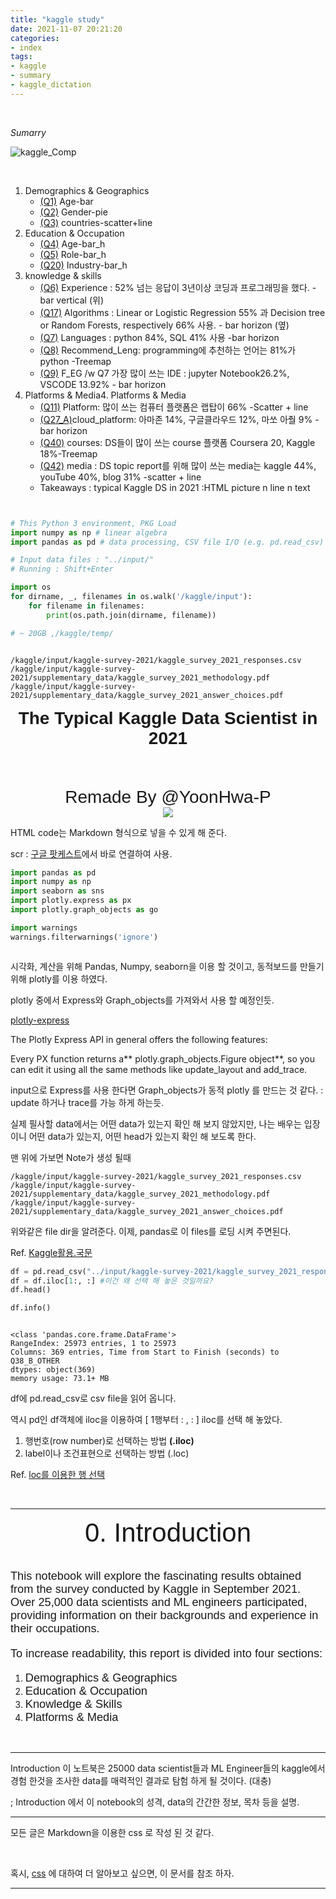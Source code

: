 ```yaml
---
title: "kaggle study"
date: 2021-11-07 20:21:20
categories:
- index
tags:
- kaggle
- summary
- kaggle_dictation
---
```


<br>

<a style="font 200%;"> *Sumarry*  </a>

![kaggle_Comp](/imeges/kaggle.png)



<br>

1. Demographics & Geographics
    - [(Q1)]() Age-bar
    - [(Q2)](https://yoonhwa-p.github.io/2021/11/09/Kgg_plotly_pie/) Gender-pie
    - [(Q3)]() countries-scatter+line
2. Education & Occupation
    - [(Q4)]() Age-bar_h
    - [(Q5)]() Role-bar_h
    - [(Q20)]() Industry-bar_h
3. knowledge & skills
    - [(Q6)](https://yoonhwa-p.github.io/2021/11/08/Kgg_plotly_bar/) Experience : 52% 넘는 응답이 3년이상 코딩과 프로그래밍을 했다. -bar vertical (위)
    - [(Q17)](https://yoonhwa-p.github.io/2021/11/09/Kgg_plotly_Horizontal/) Algorithms : Linear or Logistic Regression 55% 과 Decision tree or Random Forests, respectively 66% 사용. - bar  horizon (옆)
    - [(Q7)](https://yoonhwa-p.github.io/2021/11/09/Kgg_plotly_Bar_H(3)/) Languages : python 84%, SQL 41% 사용 -bar horizon
    - [(Q8)](https://yoonhwa-p.github.io/2021/11/08/Kgg_plotly_treemap/) Recommend_Leng: programming에 추천하는 언어는 81%가 python -Treemap
    - [(Q9)](https://yoonhwa-p.github.io/2021/11/09/Kgg_plotly_HZB(2)/) F_EG /w Q7 가장 많이 쓰는 IDE : jupyter Notebook26.2%, VSCODE 13.92% - bar horizon
4. Platforms & Media4. Platforms & Media
    - [(Q11)](https://yoonhwa-p.github.io/2021/11/09/Kgg_plotly_ScatterLine/) Platform: 많이 쓰는 컴퓨터 플랫폼은 랩탑이 66% -Scatter + line
    - [(Q27_A)]()cloud_platform: 아마존 14%, 구글클라우드 12%, 마쏘 아줠 9%  - bar horizon
    - [(Q40)]() courses: DS들이 많이 쓰는 course 플랫폼 Coursera 20, Kaggle 18%-Treemap
    - [(Q42)]() media : DS topic report를 위해  많이 쓰는 media는 kaggle 44%, youTube 40%, blog 31%  -scatter + line
    - Takeaways : typical Kaggle DS in 2021 :HTML picture n line n text


```python


# This Python 3 environment, PKG Load
import numpy as np # linear algebra
import pandas as pd # data processing, CSV file I/O (e.g. pd.read_csv)

# Input data files : "../input/" 
# Running : Shift+Enter

import os
for dirname, _, filenames in os.walk('/kaggle/input'):
    for filename in filenames:
        print(os.path.join(dirname, filename))

# ~ 20GB ,/kaggle/temp/



```

    /kaggle/input/kaggle-survey-2021/kaggle_survey_2021_responses.csv
    /kaggle/input/kaggle-survey-2021/supplementary_data/kaggle_survey_2021_methodology.pdf
    /kaggle/input/kaggle-survey-2021/supplementary_data/kaggle_survey_2021_answer_choices.pdf
    

<center style="font-size:200%; font-family:Hiragino Kaku Gothic Pro, sans-serif"><b> The Typical Kaggle Data Scientist in 2021</b></center>

<br><br>

<center style="font-size:200%; font-family:Hiragino Kaku Gothic Pro, sans-serif"> Remade By @YoonHwa-P</center>

<center><img src='https://www.gcppodcast.com/images/post/kaggle.png'></center>

HTML code는 Markdown 형식으로 넣을 수 있게 해 준다.

scr : [구글 팟케스트](https://www.gcppodcast.com/)에서 바로 연결하여 사용.


```python
import pandas as pd
import numpy as np
import seaborn as sns
import plotly.express as px
import plotly.graph_objects as go

import warnings
warnings.filterwarnings('ignore')



```

시각화, 계산을 위해 Pandas, Numpy, seaborn을 이용 할 것이고, 동적보드를 만들기 위해 plotly를 이용 하였다. 

plotly 중에서 Express와 Graph_objects를 가져와서 사용 할 예정인듯.

[plotly-express](https://plotly.com/python/plotly-express/)

The Plotly Express API in general offers the following features:

Every PX function returns a** plotly.graph_objects.Figure object**, so you can edit it using all the same methods like update_layout and add_trace.

input으로 Express를 사용 한다면  Graph_objects가 동적 plotly 를 만드는 것 같다. : update 하거나 trace를 가능 하게 하는듯.


실제 필사할  data에서는 어떤 data가 있는지 확인 해 보지 않았지만, 
나는 배우는 입장이니 어떤 data가 있는지, 어떤 head가 있는지 확인 해 보도록 한다. 

맨 위에 가보면 Note가 생성 될때 

    /kaggle/input/kaggle-survey-2021/kaggle_survey_2021_responses.csv
    /kaggle/input/kaggle-survey-2021/supplementary_data/kaggle_survey_2021_methodology.pdf
    /kaggle/input/kaggle-survey-2021/supplementary_data/kaggle_survey_2021_answer_choices.pdf

위와같은 file dir을 알려준다. 이제, pandas로 이 files를 로딩 시켜 주면된다. 

Ref. [Kaggle활용.국문](https://teddylee777.github.io/kaggle/kaggle%EC%97%90%EC%84%9C-%EC%A0%9C%EA%B3%B5%ED%95%98%EB%8A%94-notebook-%ED%99%9C%EC%9A%A9%ED%95%98%EA%B8%B0)



```python
df = pd.read_csv("../input/kaggle-survey-2021/kaggle_survey_2021_responses.csv")
df = df.iloc[1:, :] #이건 왜 선택 해 놓은 것일까요?
df.head()

df.info()



```

    <class 'pandas.core.frame.DataFrame'>
    RangeIndex: 25973 entries, 1 to 25973
    Columns: 369 entries, Time from Start to Finish (seconds) to Q38_B_OTHER
    dtypes: object(369)
    memory usage: 73.1+ MB
    

df에 pd.read_csv로 csv file을 읽어 옵니다. 

역시 pd인 df객체에 iloc을 이용하여 \[ 1행부터 : , : \] iloc를 선택 해 놓았다. 


1. 행번호(row number)로 선택하는 방법 **(.iloc)**
2. label이나 조건표현으로 선택하는 방법 (.loc)

Ref. [loc를 이용한 행 선택](https://azanewta.tistory.com/34)

<br>
<hr>
<center style="font-size:300%; font-family:Hiragino Kaku Gothic Pro, sans-serif"> 0. Introduction</center>
<br>

<div style="font-size:130%; font-family:Hiragino Kaku Gothic Pro, sans-serif"> 
    
This notebook will explore the fascinating results obtained from the survey conducted by Kaggle in September 2021. Over 25,000 data scientists and ML engineers participated, providing information on their backgrounds and experience in their occupations. <br>

To increase readability, this report is divided into four sections: </div>
    
1. <div style="font-size:130%; font-family:Hiragino Kaku Gothic Pro, sans-serif">Demographics & Geographics</div>

2. <div style="font-size:130%; font-family:Hiragino Kaku Gothic Pro, sans-serif">Education & Occupation </div>

3. <div style="font-size:130%; font-family:Hiragino Kaku Gothic Pro, sans-serif">Knowledge & Skills</div>

4. <div style="font-size:130%; font-family:Hiragino Kaku Gothic Pro, sans-serif">Platforms & Media</div>

<br>

***

Introduction 
이 노트북은 25000 data scientist들과 ML Engineer들의 kaggle에서 경험 한것을 조사한 data를  매력적인 결과로 탐험 하게 될 것이다. 
(대충)

; Introduction 에서 이 notebook의 성격, data의 간간한 정보, 목차 등을 설명.


<hr>

모든 글은 Markdown을 이용한 css 로 작성 된 것 같다. 

<br>

혹시,
[css](https://developer.mozilla.org/en-US/docs/Web/CSS) 
에 대하여 더 알아보고 싶으면, 이 문서를 참조 하자.


<hr>